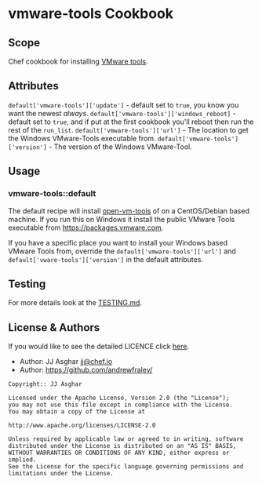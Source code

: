# vmware-tools Cookbook

## Scope

Chef cookbook for installing [VMware tools](https://docs.vmware.com/en/VMware-Tools/index.html).

## Attributes

`default['vmware-tools']['update']` - default set to `true`, you know you want the newest _always_.
`default['vmware-tools']['windows_reboot]` - default set to `true`, and if put at the first cookbook you'll reboot then run the rest of the `run_list`.
`default['vmware-tools']['url']` - The location to get the Windows VMware-Tools executable from.
`default['vmware-tools']['version']` - The version of the Windows VMware-Tool.

## Usage

### vmware-tools::default

The default recipe will install [open-vm-tools](https://github.com/vmware/open-vm-tools) of on a CentOS/Debian based machine. If you run this on Windows it install the public VMware Tools executable from https://packages.vmware.com.

If you have a specific place you want to install your Windows based VMware Tools from, override the `default['vmware-tools']['url']` and `default['vware-tools']['version']` in the default attributes.

## Testing

For more details look at the [TESTING.md](./TESTING.md).

## License & Authors

If you would like to see the detailed LICENCE click [here](./LICENCE).

- Author: JJ Asghar <jj@chef.io>
- Author: https://github.com/andrewfraley/

```text
Copyright:: JJ Asghar

Licensed under the Apache License, Version 2.0 (the "License");
you may not use this file except in compliance with the License.
You may obtain a copy of the License at

http://www.apache.org/licenses/LICENSE-2.0

Unless required by applicable law or agreed to in writing, software
distributed under the License is distributed on an "AS IS" BASIS,
WITHOUT WARRANTIES OR CONDITIONS OF ANY KIND, either express or implied.
See the License for the specific language governing permissions and
limitations under the License.
```
